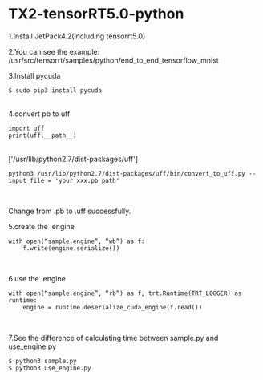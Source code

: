 # TX2-tensorRT5.0-python

1.Install JetPack4.2(including tensorrt5.0)

2.You can see the example:
/usr/src/tensorrt/samples/python/end_to_end_tensorflow_mnist

3.Install pycuda
```
$ sudo pip3 install pycuda
```
<br>
4.convert pb to uff<br>

```
import uff
print(uff.__path__)
```
<br>
['/usr/lib/python2.7/dist-packages/uff']<br>

```
python3 /usr/lib/python2.7/dist-packages/uff/bin/convert_to_uff.py --input_file = 'your_xxx.pb_path'
```
<br>

Change from .pb to .uff successfully.

5.create the .engine
```
with open(“sample.engine”, “wb”) as f:
    f.write(engine.serialize())
```
<br>

6.use the .engine
```
with open(“sample.engine”, “rb”) as f, trt.Runtime(TRT_LOGGER) as runtime:
    engine = runtime.deserialize_cuda_engine(f.read())
```
<br>

7.See the difference of calculating time between sample.py and use_engine.py
```
$ python3 sample.py
$ python3 use_engine.py
```
<br>
